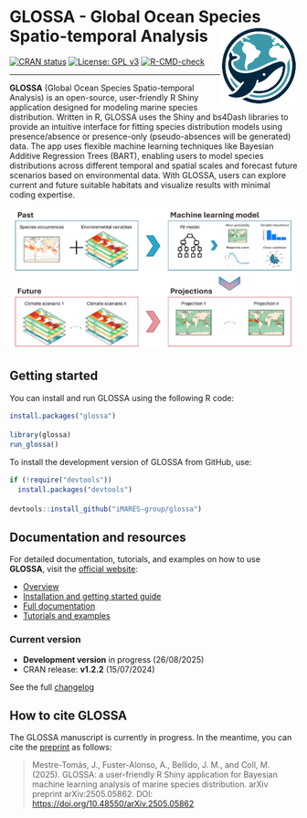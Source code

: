 
<!-- README.md is generated from README.Rmd. Please edit that file -->

# GLOSSA - Global Ocean Species Spatio-temporal Analysis <a href="https://iMARES-group.github.io/glossa/"><img src="inst/app/www/logo_glossa.png" align="right" height="138" /></a>

<!-- badges: start -->

[![CRAN
status](https://www.r-pkg.org/badges/version/glossa)](https://CRAN.R-project.org/package=glossa)
[![License: GPL
v3](https://img.shields.io/badge/License-GPL%20v3-blue.svg)](https://www.gnu.org/licenses/gpl-3.0)
[![R-CMD-check](https://github.com/iMARES-group/glossa/actions/workflows/R-CMD-check.yaml/badge.svg)](https://github.com/iMARES-group/glossa/actions/workflows/R-CMD-check.yaml)
<!-- badges: end -->

------------------------------------------------------------------------

**GLOSSA** (Global Ocean Species Spatio-temporal Analysis) is an
open-source, user-friendly R Shiny application designed for modeling
marine species distribution. Written in R, GLOSSA uses the Shiny and
bs4Dash libraries to provide an intuitive interface for fitting species
distribution models using presence/absence or presence-only
(pseudo-absences will be generated) data. The app uses flexible machine
learning techniques like Bayesian Additive Regression Trees (BART),
enabling users to model species distributions across different temporal
and spatial scales and forecast future scenarios based on environmental
data. With GLOSSA, users can explore current and future suitable
habitats and visualize results with minimal coding expertise.

![](https://github.com/iMARES-group/glossa/blob/main/inst/app/www/img/glossa_short_flowchart.png)

## Getting started

You can install and run GLOSSA using the following R code:

``` r
install.packages("glossa")

library(glossa)
run_glossa()
```

To install the development version of GLOSSA from GitHub, use:

``` r
if (!require("devtools")) 
  install.packages("devtools")

devtools::install_github("iMARES-group/glossa")
```

## Documentation and resources

For detailed documentation, tutorials, and examples on how to use
**GLOSSA**, visit the [official
website](https://iMARES-group.github.io/glossa/):

- [Overview](https://iMARES-group.github.io/glossa/)
- [Installation and getting started
  guide](https://iMARES-group.github.io/glossa/get_started.html)
- [Full
  documentation](https://iMARES-group.github.io/pages/documentation/)
- [Tutorials and
  examples](https://iMARES-group.github.io/glossa/pages/tutorials_examples/)

### Current version

- **Development version** in progress (26/08/2025)
- CRAN release: **v1.2.2** (15/07/2024)

See the full
[changelog](https://github.com/iMARES-group/glossa/blob/main/NEWS.md)

## How to cite GLOSSA

The GLOSSA manuscript is currently in progress. In the meantime, you can
cite the [preprint](https://doi.org/10.48550/arXiv.2505.05862) as
follows:

> Mestre-Tomás, J., Fuster-Alonso, A., Bellido, J. M., and Coll, M.
> (2025). GLOSSA: a user-friendly R Shiny application for Bayesian
> machine learning analysis of marine species distribution. arXiv
> preprint arXiv:2505.05862. DOI:
> <https://doi.org/10.48550/arXiv.2505.05862>
